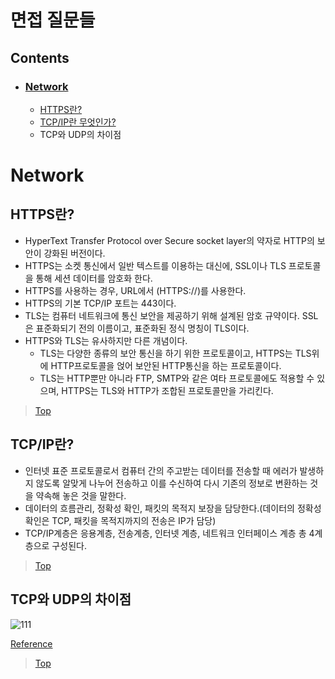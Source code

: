 # 면접 질문들
## Contents
* ### [Network](https://github.com/JH-TT/CS_Practice/blob/main/Contents/Interview.md#network-1)
  * [HTTPS란?](https://github.com/JH-TT/CS_Practice/blob/main/Contents/Interview.md#https%EB%9E%80)
  * [TCP/IP란 무엇인가?](https://github.com/JH-TT/CS_Practice/blob/main/Contents/Interview.md#tcpip%EB%9E%80)
  * TCP와 UDP의 차이점
# Network
## HTTPS란?
* HyperText Transfer Protocol over Secure socket layer의 약자로 HTTP의 보안이 강화된 버전이다.
* HTTPS는 소켓 통신에서 일반 텍스트를 이용하는 대신에, SSL이나 TLS 프로토콜을 통해 세션 데이터를 암호화 한다.
* HTTPS를 사용하는 경우, URL에서 (HTTPS://)를 사용한다.
* HTTPS의 기본 TCP/IP 포트는 443이다.
* TLS는 컴퓨터 네트워크에 통신 보안을 제공하기 위해 설계된 암호 규약이다.
SSL은 표준화되기 전의 이름이고, 표준화된 정식 명칭이 TLS이다.
* HTTPS와 TLS는 유사하지만 다른 개념이다.
  * TLS는 다양한 종류의 보안 통신을 하기 위한 프로토콜이고, HTTPS는 TLS위에 HTTP프로토콜을 얹어 보안된 HTTP통신을 하는 프로토콜이다.
  * TLS는 HTTP뿐만 아니라 FTP, SMTP와 같은 여타 프로토콜에도 적용할 수 있으며, HTTPS는 TLS와 HTTP가 조합된 프로토콜만을 가리킨다.
> [Top](https://github.com/JH-TT/CS_Practice/blob/main/Contents/Interview.md#contents)
## TCP/IP란?
* 인터넷 표준 프로토콜로서 컴퓨터 간의 주고받는 데이터를 전송할 때 에러가 발생하지 않도록 알맞게 나누어 전송하고 이를 수신하여 다시 기존의 정보로 변환하는 것을 약속해 놓은 것을 말한다.
* 데이터의 흐름관리, 정확성 확인, 패킷의 목적지 보장을 담당한다.(데이터의 정확성 확인은 TCP, 패킷을 목적지까지의 전송은 IP가 담당)
* TCP/IP계층은 응용계층, 전송계층, 인터넷 계층, 네트워크 인터페이스 계층 총 4계층으로 구성된다.
> [Top](https://github.com/JH-TT/CS_Practice/blob/main/Contents/Interview.md#contents)
## TCP와 UDP의 차이점
![111](https://user-images.githubusercontent.com/79801565/128405265-b5ad943e-9943-49a9-8c49-7d2cd50357fc.PNG)

[Reference](https://blog.naver.com/jsmb/222176084628)
> [Top](https://github.com/JH-TT/CS_Practice/blob/main/Contents/Interview.md#contents)
